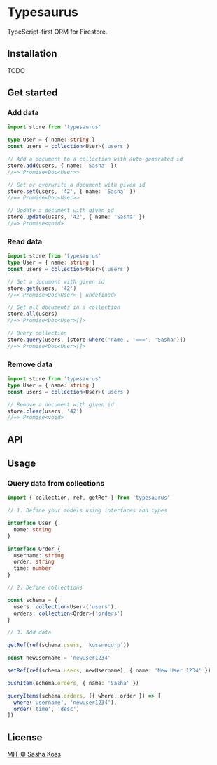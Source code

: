 # Typesaurus

TypeScript-first ORM for Firestore.

## Installation

TODO

## Get started

### Add data

```ts
import store from 'typesaurus'

type User = { name: string }
const users = collection<User>('users')

// Add a document to a collection with auto-generated id
store.add(users, { name: 'Sasha' })
//=> Promise<Doc<User>>

// Set or overwrite a document with given id
store.set(users, '42', { name: 'Sasha' })
//=> Promise<Doc<User>>

// Update a document with given id
store.update(users, '42', { name: 'Sasha' })
//=> Promise<void>
```

### Read data

```ts
import store from 'typesaurus'
type User = { name: string }
const users = collection<User>('users')

// Get a document with given id
store.get(users, '42')
//=> Promise<Doc<User> | undefined>

// Get all documents in a collection
store.all(users)
//=> Promise<Doc<User>[]>

// Query collection
store.query(users, [store.where('name', '===', 'Sasha')])
//=> Promise<Doc<User>[]>
```

### Remove data

```ts
import store from 'typesaurus'
type User = { name: string }
const users = collection<User>('users')

// Remove a document with given id
store.clear(users, '42')
//=> Promise<void>
```

## API

## Usage

### Query data from collections

```ts
import { collection, ref, getRef } from 'typesaurus'

// 1. Define your models using interfaces and types

interface User {
  name: string
}

interface Order {
  username: string
  order: string
  time: number
}

// 2. Define collections

const schema = {
  users: collection<User>('users'),
  orders: collection<Order>('orders')
}

// 3. Add data

getRef(ref(schema.users, 'kossnocorp'))

const newUsername = 'newuser1234'

setRef(ref(schema.users, newUsername), { name: 'New User 1234' })

pushItem(schema.orders, { name: 'Sasha' })

queryItems(schema.orders, ({ where, order }) => [
  where('username', 'newuser1234'),
  order('time', 'desc')
])
```

## License

[MIT © Sasha Koss](https://kossnocorp.mit-license.org/)
